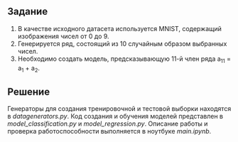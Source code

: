 ## Задание
1. В качестве исходного датасета используется MNIST, содержащий изображения чисел от 0 до 9.
2. Генерируется ряд, состоящий из 10 случайным образом выбранных чисел.
3. Необходимо создать модель, предсказывающую 11-й член ряда a<sub>11</sub> = a<sub>1</sub> + a<sub>2</sub>.

## Решение
Генераторы для создания тренировочной и тестовой выборки находятся в *datagenerators.py*. 
Код создания и обучения моделей представлен в *model_classification.py* и *model_regression.py*.
Описание работы и проверка работоспособности выполняется в ноутбуке *main.ipynb*.
